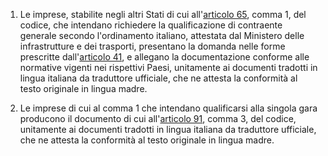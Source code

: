 1. Le imprese, stabilite negli altri Stati di cui all'[articolo 65](/articolo-65/1), comma 1, del codice, che intendano richiedere la qualificazione di contraente generale secondo l'ordinamento italiano, attestata dal Ministero delle infrastrutture e dei trasporti, presentano la domanda nelle forme prescritte dall'[articolo 41](/allegato-2.12-articolo-41/1), e allegano la documentazione conforme alle normative vigenti nei rispettivi Paesi, unitamente ai documenti tradotti in lingua italiana da traduttore ufficiale, che ne attesta la conformità al testo originale in lingua madre.

2. Le imprese di cui al comma 1 che intendano qualificarsi alla singola gara producono il documento di cui all'[articolo 91](/articolo-91/1), comma 3, del codice, unitamente ai documenti tradotti in lingua italiana da traduttore ufficiale, che ne attesta la conformità al testo originale in lingua madre.